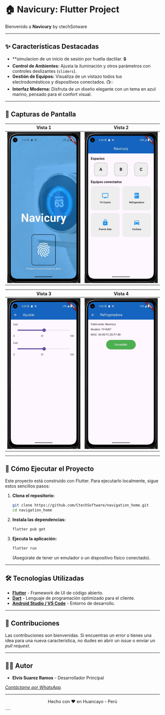# 🏠 Navicury: Flutter Project

Bienvenido a **Navicury** by ctechSotware

---
## ✨ Características Destacadas

* **simulacion de un inicio de sesión por huella dactilar. 🔒
* **Control de Ambientes:** Ajusta la iluminación y otros parámetros con controles deslizantes (`sliders`).
* **Gestión de Equipos:** Visualiza de un vistazo todos tus electrodomésticos y dispositivos conectados. 📺💡
* **Interfaz Moderna:** Disfruta de un diseño elegante con un tema en azul marino, pensado para el confort visual.
---

## 📸 Capturas de Pantalla
| Vista 1 | Vista 2 |
|:---:|:---:|
| ![Login](https://github.com/CtechSoftware/navigation_home/blob/main/assets/images/initScreen.jpg) | ![main](https://github.com/CtechSoftware/navigation_home/blob/main/assets/images/navicuryScreen.jpg) |

| Vista 3 | Vista 4 |
|:---:|:---:|
| ![Sliders](https://github.com/CtechSoftware/navigation_home/blob/main/assets/images/sliderScreen.jpg) | ![Detalles](https://github.com/CtechSoftware/navigation_home/blob/main/assets/images/deviceDetails.jpg) |

---

## 🚀 Cómo Ejecutar el Proyecto

Este proyecto está construido con Flutter. Para ejecutarlo localmente, sigue estos sencillos pasos:

1.  **Clona el repositorio:**
    ```bash
    git clone https://github.com/CtechSoftware/navigation_home.git
    cd navigation_home
    ```

2.  **Instala las dependencias:**
    ```bash
    flutter pub get
    ```

3.  **Ejecuta la aplicación:**
    ```bash
    flutter run
    ```
    (Asegúrate de tener un emulador o un dispositivo físico conectado).

---

## 🛠️ Tecnologías Utilizadas

* **[Flutter](https://flutter.dev/)** - Framework de UI de código abierto.
* **[Dart](https://dart.dev/)** - Lenguaje de programación optimizado para el cliente.
* **[Android Studio / VS Code](https://code.visualstudio.com/)** - Entorno de desarrollo.

---

## 🤝 Contribuciones

Las contribuciones son bienvenidas. Si encuentras un error o tienes una idea para una nueva característica, no dudes en abrir un *issue* o enviar un *pull request*.

---

## 👨‍💻 Autor

* **Elvis Suarez Ramos** - Desarrollador Principal

_[Contáctame por WhatsApp](https://wa.me/51966333047?text=Hola%20vengo%20del%20proyecto%20Navicury)._

---
<p align="center">
  Hecho con ❤️ en Huancayo - Perú
</p>
````






